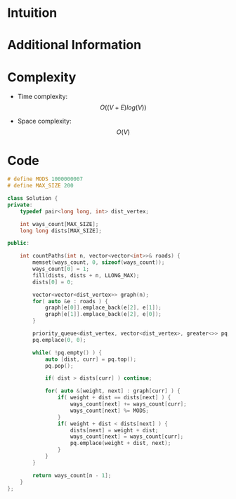 # Intuition

# Additional Information

# Complexity
- Time complexity: $$O((V+E)log(V))$$
<!-- Add your time complexity here, e.g. $$O(n)$$ -->

- Space complexity: $$O(V)$$
<!-- Add your space complexity here, e.g. $$O(n)$$ -->

# Code
```cpp
# define MODS 1000000007
# define MAX_SIZE 200

class Solution {
private:
    typedef pair<long long, int> dist_vertex;

    int ways_count[MAX_SIZE];
    long long dists[MAX_SIZE];

public:

    int countPaths(int n, vector<vector<int>>& roads) {
        memset(ways_count, 0, sizeof(ways_count));
        ways_count[0] = 1;
        fill(dists, dists + n, LLONG_MAX);
        dists[0] = 0;

        vector<vector<dist_vertex>> graph(n);
        for( auto &e : roads ) {
            graph[e[0]].emplace_back(e[2], e[1]);
            graph[e[1]].emplace_back(e[2], e[0]);
        }

        priority_queue<dist_vertex, vector<dist_vertex>, greater<>> pq;
        pq.emplace(0, 0);

        while( !pq.empty() ) {
            auto [dist, curr] = pq.top();
            pq.pop();

            if( dist > dists[curr] ) continue;

            for( auto &[weight, next] : graph[curr] ) {
                if( weight + dist == dists[next] ) {
                    ways_count[next] += ways_count[curr];
                    ways_count[next] %= MODS;
                }
                if( weight + dist < dists[next] ) {
                    dists[next] = weight + dist;
                    ways_count[next] = ways_count[curr];
                    pq.emplace(weight + dist, next);
                }
            }
        }

        return ways_count[n - 1];
    }
};
```
